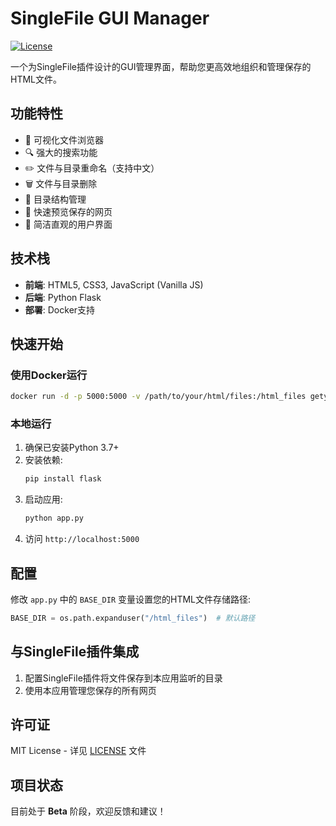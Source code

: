 # SingleFile GUI Manager

[![License](https://img.shields.io/badge/license-MIT-blue.svg)](LICENSE)

一个为SingleFile插件设计的GUI管理界面，帮助您更高效地组织和管理保存的HTML文件。

## 功能特性

- 📂 可视化文件浏览器
- 🔍 强大的搜索功能
- ✏️ 文件与目录重命名（支持中文）
- 🗑️ 文件与目录删除
- 📁 目录结构管理
- 🚀 快速预览保存的网页
- 🎨 简洁直观的用户界面

## 技术栈

- **前端**: HTML5, CSS3, JavaScript (Vanilla JS)
- **后端**: Python Flask
- **部署**: Docker支持

## 快速开始

### 使用Docker运行

```bash
docker run -d -p 5000:5000 -v /path/to/your/html/files:/html_files getyufelix/singlefile-gui:latest
```

### 本地运行

1. 确保已安装Python 3.7+
2. 安装依赖:
   ```bash
   pip install flask
   ```
3. 启动应用:
   ```bash
   python app.py
   ```
4. 访问 `http://localhost:5000`

## 配置

修改 `app.py` 中的 `BASE_DIR` 变量设置您的HTML文件存储路径:

```python
BASE_DIR = os.path.expanduser("/html_files")  # 默认路径
```

## 与SingleFile插件集成

1. 配置SingleFile插件将文件保存到本应用监听的目录
2. 使用本应用管理您保存的所有网页

## 许可证

MIT License - 详见 [LICENSE](LICENSE) 文件

## 项目状态

目前处于 **Beta** 阶段，欢迎反馈和建议！
